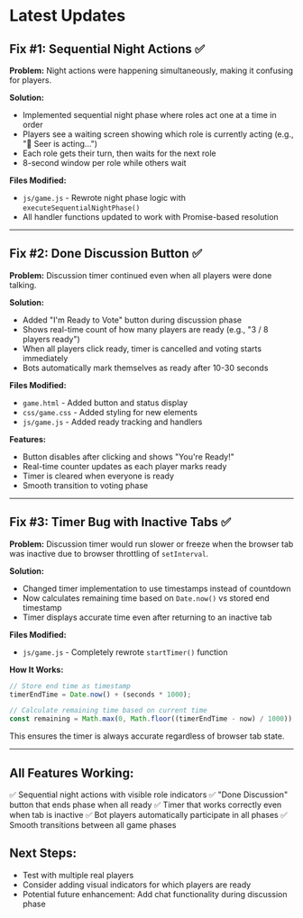 # Latest Updates

## Fix #1: Sequential Night Actions ✅

**Problem:** Night actions were happening simultaneously, making it confusing for players.

**Solution:**
- Implemented sequential night phase where roles act one at a time in order
- Players see a waiting screen showing which role is currently acting (e.g., "🔮 Seer is acting...")
- Each role gets their turn, then waits for the next role
- 8-second window per role while others wait

**Files Modified:**
- `js/game.js` - Rewrote night phase logic with `executeSequentialNightPhase()`
- All handler functions updated to work with Promise-based resolution

---

## Fix #2: Done Discussion Button ✅

**Problem:** Discussion timer continued even when all players were done talking.

**Solution:**
- Added "I'm Ready to Vote" button during discussion phase
- Shows real-time count of how many players are ready (e.g., "3 / 8 players ready")
- When all players click ready, timer is cancelled and voting starts immediately
- Bots automatically mark themselves as ready after 10-30 seconds

**Files Modified:**
- `game.html` - Added button and status display
- `css/game.css` - Added styling for new elements
- `js/game.js` - Added ready tracking and handlers

**Features:**
- Button disables after clicking and shows "You're Ready!"
- Real-time counter updates as each player marks ready
- Timer is cleared when everyone is ready
- Smooth transition to voting phase

---

## Fix #3: Timer Bug with Inactive Tabs ✅

**Problem:** Discussion timer would run slower or freeze when the browser tab was inactive due to browser throttling of `setInterval`.

**Solution:**
- Changed timer implementation to use timestamps instead of countdown
- Now calculates remaining time based on `Date.now()` vs stored end timestamp
- Timer displays accurate time even after returning to an inactive tab

**Files Modified:**
- `js/game.js` - Completely rewrote `startTimer()` function

**How It Works:**
```javascript
// Store end time as timestamp
timerEndTime = Date.now() + (seconds * 1000);

// Calculate remaining time based on current time
const remaining = Math.max(0, Math.floor((timerEndTime - now) / 1000));
```

This ensures the timer is always accurate regardless of browser tab state.

---

## All Features Working:
✅ Sequential night actions with visible role indicators
✅ "Done Discussion" button that ends phase when all ready
✅ Timer that works correctly even when tab is inactive
✅ Bot players automatically participate in all phases
✅ Smooth transitions between all game phases

## Next Steps:
- Test with multiple real players
- Consider adding visual indicators for which players are ready
- Potential future enhancement: Add chat functionality during discussion phase
